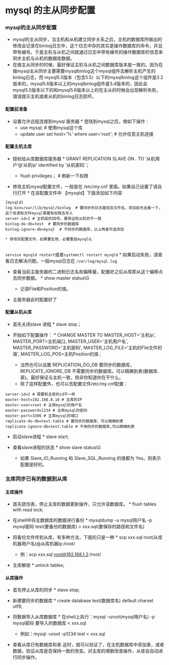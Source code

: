 # mysql 的主从同步配置

### mysql的主从同步配置

* mysql的主从同步，当主机和从机建立同步关系之后，主机的数据库所做出的修改会记录在binlog日志中，这个日志中存的其实是操作数据库的命令，并且带有编号。于是主机与从机之间就通过日志中带有编号的操作数据库的信息来同步主机与从机的数据库数据。
* 在做主从同步的时候，最好保证主机与从机之间数据库版本是一致的。因为在做mysql主从同步主要需要mysqlbinlog这个mysql组件去解析主机产生的binlog日志，而 mysql5.5版本（包含5.5）以下的mysqlbinlog这个组件是3.2版本的，mysql5.6版本以上的mysqlbinlog组件是3.4版本的，因此会mysql5.5版本以下的和mysql5.6版本以上的在主从的时候会出现解析失败，错误提示主机或者从机的binlog日志损坏。
#### 配置前准备

* 设置允许远程连接到mysql 服务器    * 登陆到mysql之后，做如下操作：
    * use mysql; # 使用mysql这个库
    * update user set host='%' where user='root'; # 允许任意主机连接
#### 配置主机主库

* 授权给从库数据库服务器    * GRANT REPLICATION SLAVE ON _._ TO ‘从机用户’@‘从机ip’ identified by ‘从机密码’；
    * flush privileges； # 刷新一下权限

* 修改主机mysql配置文件，一般是在 /etc/my.cnf 里面。如果自己设置了请自行打开    * 在该配置文件中 【mysqld】下面添加如下内容
```
[mysqld]
log-bin=/var/lib/mysql/binlog  # 要同步的日志路径及文件名，添加前先去看一下，这个目录和文件mysql需要有权限去写入
server-id=1 # 主机段的ID号，要保证和从机的不一致
binlog-do-db=test  # 要同步的数据库
binlog-ignore-db=mysql  # 不同步的数据库，以上两者可选添加
```

    * 修改完配置文件，如果要生效，必要重启mysqld，


​    
    `service mysqld restart`或者`systemctl restart mysqld`
    * 如果启动失败，请查看日志解决问题。一般mysql日志在 `/var/log/mysql.log`

* 查看当前主服务器的二进制日志名和偏移量，配置好之后从库即从这个偏移点去同步数据。    * show master status\G
    * 记录File和Position的值。

* 主服务器此时配置好了
#### 配置从机从库

* 首先关闭slave 进程    * slave stop；

* 开始如下配置操作：    * CHANGE MASTER TO MASTER_HOST='主机ip', MASTER_PORT=主机端口, MASTER_USER='主机用户名', MASTER_PASSWORD='主机密码', MASTER_LOG_FILE='主机的File文件的值', MASTER_LOG_POS=主机Position的值 ;
    * 当然也可以设置 REPLICATION_DO_DB 要同步的数据库，REPLICATE_IGNORE_DB 不需要同步的数据库。可以精确到表(数据库.表)。最好保证与主机一致，除非你知道你在干什么。
    * 除了这样配置外，也可以去配置文件/etc/my.cnf配置：
```
server-id=2 # 需要和主库的id不一样
master-host=192.168.8.10 # 主库的IP
master-user=root # 主库mysql的用户名
master-password=1234 # 主库mysql的密码
master-port=3306 # 主库mysql的端口
replicate-do-db=test.table # 要同步的数据库，可以精确到表
replicate-ignore-db=test.table # 不用同步的数据库,可以精确到表
```

* 启动slave进程    * slave start;

* 查看slave进程的状态    * show slave status\G
    * 如果 Slave_IO_Running 和 Slave_SQL_Running 的值都为 Yes。则表示配置是好的。

### 主库同步已有的数据到从库

#### 主库操作

* 首先锁住表，停止主库的数据更新操作，只允许读数据库。    * flush tables with read lock;

* 在shell中将主数据库的数据进行备份    * mysqldump -u mysql用户名 -p mysql密码 test(要备份的数据库) > xxx.sql(要保存的路径和文件名)

* 将备份文件传到从库，有多种方法，下面的只是一种    * scp xxx.sql root(从库机器用户名)@从库机器ip:/root/
    * 例：scp xxx.sql root@192.168.1.2:/root/

* 主库解锁    * unlock tables;
#### 从库操作

* 首先停止从库的同步    * slave stop;

* 新建要同步的数据库    * create database test(数据库名) default charset utf8;

* 将数据导入从库数据库    * 在shell上执行：mysql -uroot(mysql用户名) -p mysql密码 要导入的数据库 < xxx.sql
    * 例如：mysql -uroot -p1234 test < xxx.sql

* 查看从库已有数据库和表
这时，就可以验证了，在主机数据库中添加表，或者数据，验证从库是否保持一致的改变。对主库的增删改查操作，从库会自动进行同步操作。
